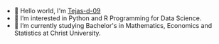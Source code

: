 - 👋 Hello world, I'm [Tejas-d-09](github.com/tejas-d-09)
- 👀 I’m interested in Python and R Programming for Data Science.
- 🌱 I’m currently studying Bachelor's in Mathematics, Economics and Statistics at Christ University.


<!---
Tejas-d-09/Tejas-d-09 is a ✨ special ✨ repository because its `README.md` (this file) appears on your GitHub profile.
You can click the Preview link to take a look at your changes.
--->
